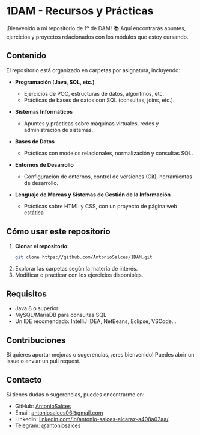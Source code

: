 # 1DAM - Recursos y Prácticas  

¡Bienvenido a mi repositorio de 1º de DAM! 📚 Aquí encontrarás apuntes, ejercicios y proyectos relacionados con los módulos que estoy cursando.  

## Contenido  

El repositorio está organizado en carpetas por asignatura, incluyendo:  

- **Programación (Java, SQL, etc.)**  
  - Ejercicios de POO, estructuras de datos, algoritmos, etc.  
  - Prácticas de bases de datos con SQL (consultas, joins, etc.).
    
- **Sistemas Informáticos**  
  - Apuntes y prácticas sobre máquinas virtuales, redes y administración de sistemas.
    
- **Bases de Datos**  
  - Prácticas con modelos relacionales, normalización y consultas SQL.
    
- **Entornos de Desarrollo**  
  - Configuración de entornos, control de versiones (Git), herramientas de desarrollo.  

- **Lenguaje de Marcas y Sistemas de Gestión de la Información**
  - Prácticas sobre HTML y CSS, con un proyecto de página web estática
    
## Cómo usar este repositorio  

1. **Clonar el repositorio:**  
   ```bash  
   git clone https://github.com/AntonioSalces/1DAM.git  
   ```  
2. Explorar las carpetas según la materia de interés.  
3. Modificar o practicar con los ejercicios disponibles.  

## Requisitos  

- Java 8 o superior  
- MySQL/MariaDB para consultas SQL  
- Un IDE recomendado: IntelliJ IDEA, NetBeans, Eclipse, VSCode...  

## Contribuciones  

Si quieres aportar mejoras o sugerencias, ¡eres bienvenido! Puedes abrir un issue o enviar un pull request.  

## Contacto  

Si tienes dudas o sugerencias, puedes encontrarme en:  

- GitHub: [AntonioSalces](https://github.com/AntonioSalces)  
- Email: antoniosalces06@gmail.com
- LinkedIn: [linkedin.com/in/antonio-salces-alcaraz-a408a02aa/](https://www.linkedin.com/in/antonio-salces-alcaraz-a408a02aa/)  
- Telegram: [@antoniosalces](https://t.me/salcess_13)  

